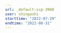 ```yaml
---
url: _default:scp-3960
user: shingashi
starttime: "2022-07-29"
endtime: "2022-08-31"
---
```

<reserve />